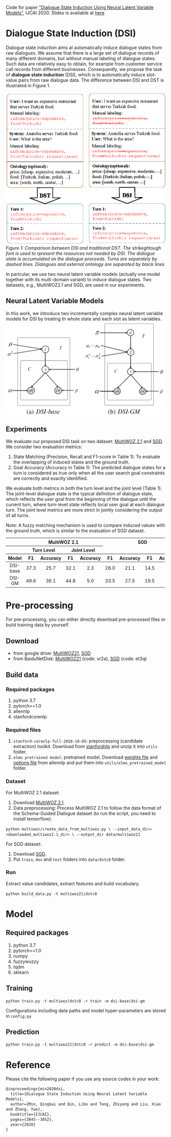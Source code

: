 Code for paper ["Dialogue State Induction Using Neural Latent Variable Models"](https://www.ijcai.org/Proceedings/2020/0532.pdf), IJCAI 2020.
Slides is available at [here](https://taolusi.github.io/qingkai_min/assets/pdf/20-ijcai-dsi_slides.pdf)
# Dialogue State Induction (DSI)
Dialogue state induction aims at automatically induce dialogue states from raw dialogues. We assume that there is a large set of dialogue records of many different domains, but without manual labeling of dialogue states. Such data are relatively easy to obtain, for example from customer service call records from different businesses. Consequently, we propose the task of **dialogue state induction** (DSI), which is to automatically induce slot-value pairs from raw dialogue data.
The difference between DSI and DST is illustrated in Figure 1.

![DSIvsDST](DSIvsDST.png)
*Figure 1: Comparison between DSI and traditional DST. The strikeghtough font is used to rpresent the resources not needed by DSI. The dialogue state is accumulated as the dialogue proceeds. Turns are separately by dashed lines. Dialogues and external ontology are separated by black lines*

In paricular, we use two neural latent variable models (actually one model together with its multi-domain variant) to induce dialogue states. Two datasets, e.g., MultiWOZ2.1 and SGD, are used in our experiments.

## Neural Latent Variable Models
In this work, we introduce two incrementally complex neural latent variable models for DSI by treating th whole state and each slot as latent variables. 
![models](models.PNG)

## Experiments
We evaluate our proposed DSI task on two dataset: [MultiWOZ 2.1](https://github.com/budzianowski/multiwoz) and [SGD](https://github.com/google-research-datasets/dstc8-schema-guided-dialogue).
We consider two evaluation metrics:
1. State Matching (Precision, Recall and F1-score in Table
1): To evaluate the overlapping of induced states and the ground truth.
2. Goal Accuracy (Accuracy in Table 1): The predicted dialogue states for a turn is considered as true only when all the user search goal
constraints are correctly and exactly identified.

We evaluate both metrics in both the turn level and the joint level (Table 1). The joint-level dialogue state is the typical definition of dialogue state, which reflects the user goal from the beginning of the dialogue until the current turn, where turn-level state reflects local user goal at each dialogue turn. The joint level metrics are more strict in jointly considering the output of all turns. 

Note: A fuzzy matching mechanism is used to compare induced values with the ground truth, which is similar to the evaluation of SGD dataset.

<div class="datagrid" style="width:500px; text-align:center;">
<table>
<thead><tr><th></th><th colspan="4">MultiWOZ 2.1</th><th colspan="4">SGD</th></tr></thead>
<thead><tr><th></th><th colspan="2">Turn Level</th><th colspan="2">Joint Level</th></tr></thead>
<thead><tr><th>Model</th><th>F1</th><th>Accuracy</th><th>F1</th><th>Accuracy</th><th>F1</th><th>Accuracy</th><th>F1</th><th>Accuracy</th></tr></thead>
<tbody>
<tr><td>DSI-base</td><td>37.3</td><td>25.7</td><td>32.1</td><td>2.3</td><td>26.0 </td><td>21.1</td><td>14.5</td><td>2.3</td></tr>
<tr><td>DSI-GM </td><td>49.6 </td><td>36.1</td><td>44.8</td><td>5.0</td><td>33.5 </td><td>27.5</td><td>19.5</td><td>3.1</td></tr>

</tbody>
</table>
</div>

# Pre-processing
For pre-processing, you can either directly download pre-processed files or build training data by yourself.

## Download
* from google drive: [MultiWOZ21](https://drive.google.com/file/d/1xrc-N9jA0g-ZXXUtGuICZxxHWVXrOl2t/view?usp=sharing), [SGD](https://drive.google.com/file/d/15xbUqu4txLpN2apOysYZobGjKUgAtcjj/view?usp=sharing)
* from BaiduNetDisk: [MultiWOZ21](https://pan.baidu.com/s/1u_jCiIc_eBevLq9NHrIjFg) (code: vr2a), [SGD](https://pan.baidu.com/s/1u_jCiIc_eBevLq9NHrIjFg) (code: et3q)

## Build data

### Required packages
1. python 3.7
2. pytorch>=1.0
3. allennlp
4. stanfordcorenlp


### Required files
1. `stanford-corenlp-full-2018-10-05`: preprocessing (candidate extraction) toolkit. Download from [stanfordnlp](http://nlp.stanford.edu/software/stanford-corenlp-full-2018-10-05.zip) and unzip it into `utils` folder.
2. `elmo pretrained model`: pretrained model. Download [weights file](https://s3-us-west-2.amazonaws.com/allennlp/models/elmo/2x1024_128_2048cnn_1xhighway/elmo_2x1024_128_2048cnn_1xhighway_weights.hdf5) and [options file](https://s3-us-west-2.amazonaws.com/allennlp/models/elmo/2x1024_128_2048cnn_1xhighway/elmo_2x1024_128_2048cnn_1xhighway_options.json) from allennlp and put them into `utils/elmo_pretrained_model` folder.

### Dataset
For MultiWOZ 2.1 dataset:
1. Download [MultiWOZ 2.1](https://github.com/budzianowski/multiwoz/tree/master/data).
2. Data preprocessing: Process MultiWOZ 2.1 to follow the data format of the Schema-Guided Dialogue dataset (to run the script, you need to install tensorflow).

`python multiwoz/create_data_from_multiwoz.py \
--input_data_dir=<downloaded_multiwoz2.1_dir> \
--output_dir data/multiwoz21`

For SGD dataset:
1. Download [SGD](https://github.com/google-research-datasets/dstc8-schema-guided-dialogue).
2. Put `train`, `dev` and `test` folders into `data/dstc8` folder.

### Run
Extract value candidates, extract features and build vocabulary.

`python build_data.py -t multiwoz21|dstc8`

# Model

## Required packages
1. python 3.7
2. pytorch>=1.0
3. numpy
4. fuzzywuzzy
5. tqdm
6. sklearn

## Training
`python train.py -t multiwoz|dstc8 -r train -m dsi-base|dsi-gm`

Configurations including data paths and model hyper-parameters are stored in `config.py`


## Prediction
`python train.py -t multiwoz21|dstc8 -r predict -m dsi-base|dsi-gm` 

# Reference
Please cite the following paper if you use any source codes in your work:

```
@inproceedings{min2020dsi,
  title={Dialogue State Induction Using Neural Latent Variable Models},
  author={Min, Qingkai and Qin, Libo and Teng, Zhiyang and Liu, Xiao and Zhang, Yue},
  booktitle={IJCAI},
  pages={3845--3852},
  year={2020}
}
```

